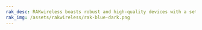 ```yaml
---
rak_desc: RAKwireless boasts robust and high-quality devices with a set of comprehensive documents meticulously designed and curated by the company's experts. These documents provide fundamentals and specifications of RAK devices. Hence, the RAK® Documentation Center is committed to providing indispensable documents to assist and guide all of you in implementing IoT technology solutions to your everyday needs.
rak_img: /assets/rakwireless/rak-blue-dark.png
---
```



<rk-redirect to="/Introduction/" />